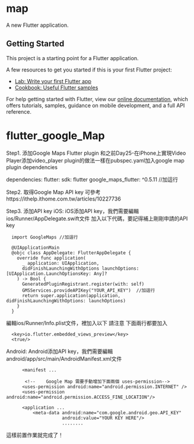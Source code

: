# map

A new Flutter application.

## Getting Started

This project is a starting point for a Flutter application.

A few resources to get you started if this is your first Flutter project:

- [Lab: Write your first Flutter app](https://flutter.dev/docs/get-started/codelab)
- [Cookbook: Useful Flutter samples](https://flutter.dev/docs/cookbook)

For help getting started with Flutter, view our
[online documentation](https://flutter.dev/docs), which offers tutorials,
samples, guidance on mobile development, and a full API reference.
# flutter_google_Map

Step1. 添加Google Maps Flutter plugin
和之前Day25-在iPhone上實現Video Player添加video_player plugin的做法一樣在pubspec.yaml加入google map plugin dependencies

dependencies:
  flutter:
    sdk: flutter
  google_maps_flutter: ^0.5.11  //加這行
  
Step2. 取得Google Map API key
 可參考https://ithelp.ithome.com.tw/articles/10227736
  
Step3. 添加API key
iOS:
iOS添加API key，我們需要編輯ios/Runner/AppDelegate.swift文件
加入以下代碼，要記得補上剛剛申請的API key

      import GoogleMaps //加這行

      @UIApplicationMain
      @objc class AppDelegate: FlutterAppDelegate {
        override func application(
          _ application: UIApplication,
          didFinishLaunchingWithOptions launchOptions: [UIApplication.LaunchOptionsKey: Any]?
        ) -> Bool {
          GeneratedPluginRegistrant.register(with: self)
          GMSServices.provideAPIKey("YOUR_API_KEY")  //加這行
          return super.application(application, didFinishLaunchingWithOptions: launchOptions)
        }
      }
      
編輯ios/Runner/Info.plist文件，<dict>裡加入以下
請注意 下面兩行都要加入
  
      <key>io.flutter.embedded_views_preview</key>
      <true/>

Android:
  Android添加API key，我們需要編輯android/app/src/main/AndroidManifest.xml文件
 
          <manifest ...
          
           <!--    Google Map 需要手動增加下面兩個 uses-permission-->
          <uses-permission android:name="android.permission.INTERNET" />
          <uses-permission android:name="android.permission.ACCESS_FINE_LOCATION"/>
          
          <application ...
              <meta-data android:name="com.google.android.geo.API_KEY"
                         android:value="YOUR KEY HERE"/>
                         ........
                         
 這樣前置作業就完成了！                        
  
  
